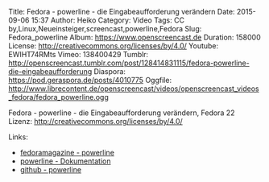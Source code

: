 Title: Fedora - powerline - die Eingabeaufforderung verändern
Date: 2015-09-06 15:37
Author: Heiko
Category: Video
Tags: CC by,Linux,Neueinsteiger,screencast,powerline,Fedora
Slug: Fedora_powerline
Album: https://www.openscreencast.de
Duration: 158000
License: http://creativecommons.org/licenses/by/4.0/
Youtube: EWIHT74RMts
Vimeo: 138400429
Tumblr: http://openscreencast.tumblr.com/post/128414831115/fedora-powerline-die-eingabeaufforderung
Diaspora: https://pod.geraspora.de/posts/4010775
Oggfile: http://www.librecontent.de/openscreencast/videos/openscreencast_videos_fedora/fedora_powerline.ogg

Fedora - powerline - die Eingabeaufforderung verändern, Fedora 22  
Lizenz: <http://creativecommons.org/licenses/by/4.0/>

Links:

  * [fedoramagazine - powerline](http://fedoramagazine.org/add-power-terminal-powerline/ "Link zu fedoramagazine.org" )
  * [powerline - Dokumentation](http://powerline.readthedocs.org/en/latest/configuration.html "Link zu powerline.readthedocs.org" )
  * [github - powerline](https://github.com/powerline/powerline "Link zu github.com" )

